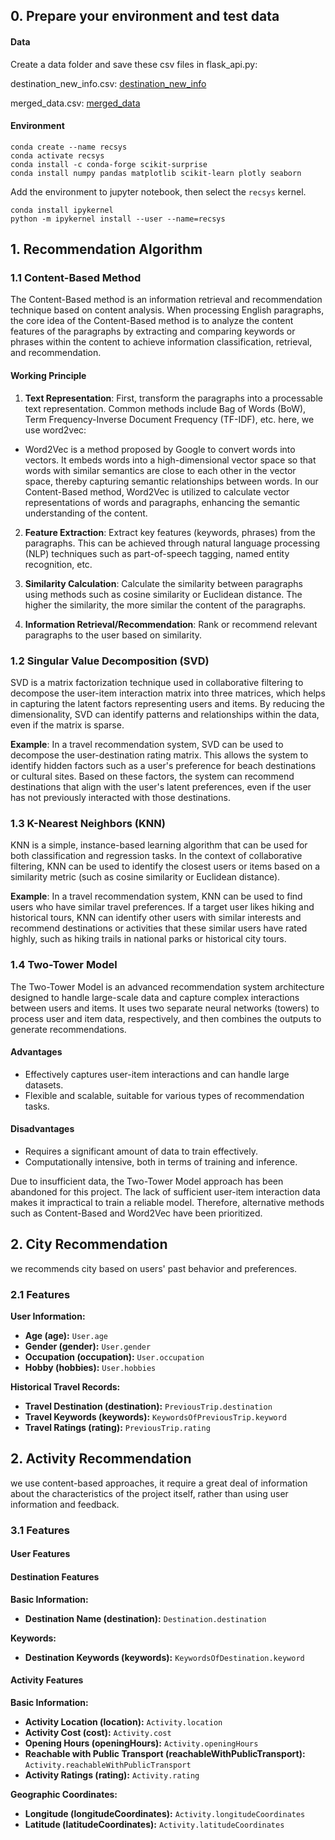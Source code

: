 ## 0. Prepare your environment and test data

#### Data

Create a data folder and save these csv files in flask_api.py:

destination_new_info.csv: [destination_new_info](https://drive.google.com/file/d/13THnVEEofrJTY2U-9Piaq41GgbRFayGg/view?usp=drive_link)

merged_data.csv: [merged_data](https://drive.google.com/file/d/1v9xC9gSwIkAMeEvhtYTh5xqEqCaAOTK8/view?usp=drive_link)



#### Environment

```
conda create --name recsys
conda activate recsys
conda install -c conda-forge scikit-surprise
conda install numpy pandas matplotlib scikit-learn plotly seaborn
```

Add the environment to jupyter notebook, then select the `recsys` kernel.

```
conda install ipykernel
python -m ipykernel install --user --name=recsys
```

## 1. Recommendation Algorithm

### 1.1 Content-Based Method

The Content-Based method is an information retrieval and recommendation technique based on content analysis. When processing English paragraphs, the core idea of the Content-Based method is to analyze the content features of the paragraphs by extracting and comparing keywords or phrases within the content to achieve information classification, retrieval, and recommendation.

#### Working Principle



1. **Text Representation**: First, transform the paragraphs into a processable text representation. Common methods include Bag of Words (BoW), Term Frequency-Inverse Document Frequency (TF-IDF), etc. here, we use word2vec:

- Word2Vec is a method proposed by Google to convert words into vectors. It embeds words into a high-dimensional vector space so that words with similar semantics are close to each other in the vector space, thereby capturing semantic relationships between words. In our Content-Based method, Word2Vec is utilized to calculate vector representations of words and paragraphs, enhancing the semantic understanding of the content.

2. **Feature Extraction**: Extract key features (keywords, phrases) from the paragraphs. This can be achieved through natural language processing (NLP) techniques such as part-of-speech tagging, named entity recognition, etc.

3. **Similarity Calculation**: Calculate the similarity between paragraphs using methods such as cosine similarity or Euclidean distance. The higher the similarity, the more similar the content of the paragraphs.

4. **Information Retrieval/Recommendation**: Rank or recommend relevant paragraphs to the user based on similarity.


### 1.2 Singular Value Decomposition (SVD)

SVD is a matrix factorization technique used in collaborative filtering to decompose the user-item interaction matrix into three matrices, which helps in capturing the latent factors representing users and items. By reducing the dimensionality, SVD can identify patterns and relationships within the data, even if the matrix is sparse.

**Example**: In a travel recommendation system, SVD can be used to decompose the user-destination rating matrix. This allows the system to identify hidden factors such as a user's preference for beach destinations or cultural sites. Based on these factors, the system can recommend destinations that align with the user's latent preferences, even if the user has not previously interacted with those destinations.

### 1.3 K-Nearest Neighbors (KNN)

KNN is a simple, instance-based learning algorithm that can be used for both classification and regression tasks. In the context of collaborative filtering, KNN can be used to identify the closest users or items based on a similarity metric (such as cosine similarity or Euclidean distance).

**Example**: In a travel recommendation system, KNN can be used to find users who have similar travel preferences. If a target user likes hiking and historical tours, KNN can identify other users with similar interests and recommend destinations or activities that these similar users have rated highly, such as hiking trails in national parks or historical city tours.

### 1.4 Two-Tower Model

The Two-Tower Model is an advanced recommendation system architecture designed to handle large-scale data and capture complex interactions between users and items. It uses two separate neural networks (towers) to process user and item data, respectively, and then combines the outputs to generate recommendations.

#### Advantages

- Effectively captures user-item interactions and can handle large datasets.
- Flexible and scalable, suitable for various types of recommendation tasks.

#### Disadvantages

- Requires a significant amount of data to train effectively.
- Computationally intensive, both in terms of training and inference.

Due to insufficient data, the Two-Tower Model approach has been abandoned for this project. The lack of sufficient user-item interaction data makes it impractical to train a reliable model. Therefore, alternative methods such as Content-Based and Word2Vec have been prioritized.


## 2. City Recommendation

we recommends city based on users' past behavior and preferences. 

### 2.1 Features

**User Information:**

- **Age (age):** `User.age`
- **Gender (gender):** `User.gender`
- **Occupation (occupation):** `User.occupation`
- **Hobby (hobbies):** `User.hobbies`

**Historical Travel Records:**

- **Travel Destination (destination):** `PreviousTrip.destination`
- **Travel Keywords (keywords):** `KeywordsOfPreviousTrip.keyword`
- **Travel Ratings (rating):** `PreviousTrip.rating`




## 2. Activity Recommendation

we use content-based approaches, it require a great deal of information about the characteristics of the project itself, rather than using user information and feedback.


### 3.1 Features

#### User Features


#### Destination Features

**Basic Information:**

- **Destination Name (destination):** `Destination.destination`

**Keywords:**

- **Destination Keywords (keywords):** `KeywordsOfDestination.keyword`

#### Activity Features

**Basic Information:**

- **Activity Location (location):** `Activity.location`
- **Activity Cost (cost):** `Activity.cost`
- **Opening Hours (openingHours):** `Activity.openingHours`
- **Reachable with Public Transport (reachableWithPublicTransport):** `Activity.reachableWithPublicTransport`
- **Activity Ratings (rating):** `Activity.rating`

**Geographic Coordinates:**

- **Longitude (longitudeCoordinates):** `Activity.longitudeCoordinates`
- **Latitude (latitudeCoordinates):** `Activity.latitudeCoordinates`



